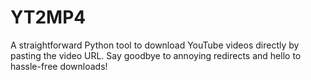 # YT2MP4
A straightforward Python tool to download YouTube videos directly by pasting the video URL. Say goodbye to annoying redirects and hello to hassle-free downloads!
